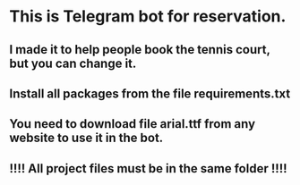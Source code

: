 # This is Telegram bot for reservation.
## I made it to help people book the tennis court, but you can change it.
## Install all packages from the file requirements.txt
## You need to download file arial.ttf from any website to use it in the bot.
## !!!! All project files must be in the same folder !!!!
